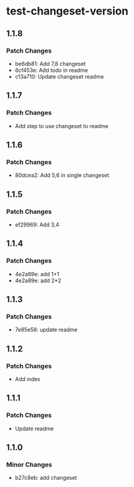 # test-changeset-version

## 1.1.8

### Patch Changes

- be6db81: Add 7,8 changeset
- 6cf453e: Add todo in readme
- c13a710: Update changeset readme

## 1.1.7

### Patch Changes

- Add step to use changeset to readme

## 1.1.6

### Patch Changes

- 80dcea2: Add 5,6 in single changeset

## 1.1.5

### Patch Changes

- ef29969: Add 3,4

## 1.1.4

### Patch Changes

- 4e2a89e: add 1+1
- 4e2a89e: add 2\*2

## 1.1.3

### Patch Changes

- 7e85e58: update readme

## 1.1.2

### Patch Changes

- Add index

## 1.1.1

### Patch Changes

- Update readme

## 1.1.0

### Minor Changes

- b27c8eb: add changeset
